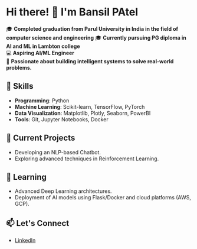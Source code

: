 # Hi there! 👋 I'm Bansil PAtel

🎓 **Completed graduation from Parul University in India in the field of computer science and engineering**
🎓 **Currently pursuing PG diploma in AI and ML in Lambton college**  
💻 **Aspiring AI/ML Engineer**  
🌟 **Passionate about building intelligent systems to solve real-world problems.**

## 🚀 Skills
- **Programming**: Python
- **Machine Learning**: Scikit-learn, TensorFlow, PyTorch
- **Data Visualization**: Matplotlib, Plotly, Seaborn, PowerBI
- **Tools**: Git, Jupyter Notebooks, Docker

## 🔭 Current Projects
- Developing an NLP-based Chatbot.
- Exploring advanced techniques in Reinforcement Learning.

## 🌱 Learning
- Advanced Deep Learning architectures.
- Deployment of AI models using Flask/Docker and cloud platforms (AWS, GCP).

## 📫 Let's Connect
- [LinkedIn](www.linkedin.com/in/patelbansil)

